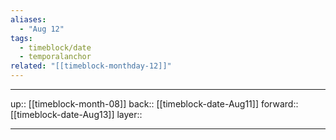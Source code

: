 ```yaml
---
aliases:
  - "Aug 12"
tags:
  - timeblock/date
  - temporalanchor
related: "[[timeblock-monthday-12]]"
---
```




***

up:: [[timeblock-month-08]]
back:: [[timeblock-date-Aug11]]
forward:: [[timeblock-date-Aug13]]
layer:: 

***
